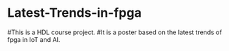 # Latest-Trends-in-fpga
#This is a HDL course project.
#It is a poster based on the latest trends of fpga in IoT and AI.
